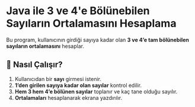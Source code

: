 # Java ile 3 ve 4'e Bölünebilen Sayıların Ortalamasını Hesaplama

Bu program, kullanıcının girdiği sayıya kadar olan **3 ve 4’e tam bölünebilen sayıların ortalamasını** hesaplar.

## 📌 Nasıl Çalışır?
1. Kullanıcıdan bir **sayı** girmesi istenir.
2. **1’den girilen sayıya kadar olan sayılar** kontrol edilir.
3. **Hem 3 hem 4’e bölünen sayılar** toplanır ve kaç tane olduğu sayılır.
4. **Ortalamaları** hesaplanarak ekrana yazdırılır.
